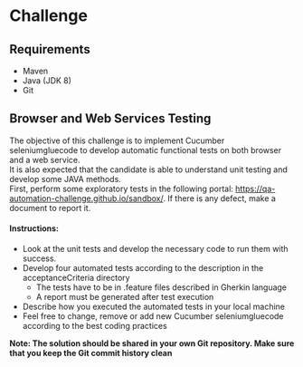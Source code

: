 # Challenge

## Requirements

* Maven
* Java (JDK 8)
* Git

## Browser and Web Services Testing

The objective of this challenge is to implement Cucumber seleniumgluecode to develop automatic
functional tests on both browser and a web service.  
It is also expected that the candidate is able to understand unit testing and develop some
JAVA methods.  
First, perform some exploratory tests in the following
portal: https://qa-automation-challenge.github.io/sandbox/. If there is any defect, make a
document to report it.

#### Instructions:

* Look at the unit tests and develop the necessary code to run them with success.
* Develop four automated tests according to the description in the acceptanceCriteria
  directory
    * The tests have to be in .feature files described in Gherkin language
    * A report must be generated after test execution
* Describe how you executed the automated tests in your local machine
* Feel free to change, remove or add new Cucumber seleniumgluecode according to the best coding
  practices

**Note: The solution should be shared in your own Git repository. Make sure that you keep
the Git commit history clean**